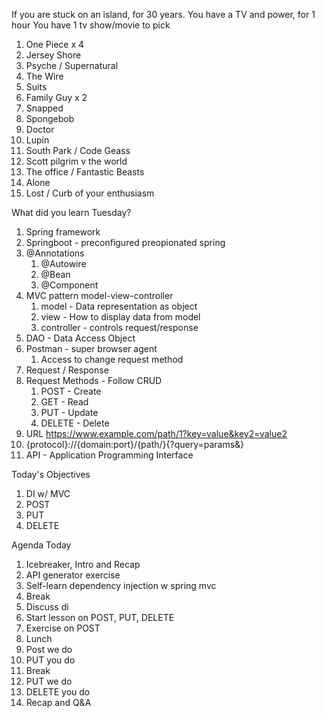 If you are stuck on an island, for 30 years.
You have a TV and power, for 1 hour
You have 1 tv show/movie to pick


1. One Piece x 4
2. Jersey Shore
3. Psyche / Supernatural
4. The Wire
5. Suits
6. Family Guy x 2
7. Snapped
8. Spongebob
9. Doctor
10. Lupin
11. South Park / Code Geass
12. Scott pilgrim v the world
13. The office / Fantastic Beasts
14. Alone
15. Lost / Curb of your enthusiasm



What did you learn Tuesday?

1. Spring framework
2. Springboot - preconfigured preopionated spring
3. @Annotations
   1. @Autowire
   2. @Bean
   3. @Component
4. MVC pattern model-view-controller
   1. model - Data representation as object
   2. view - How to display data from model
   3. controller - controls request/response
5. DAO - Data Access Object
6. Postman - super browser agent
   1. Access to change request method
7. Request / Response
8. Request Methods - Follow CRUD
   1. POST -   Create
   2. GET -    Read
   3. PUT -    Update
   4. DELETE - Delete
9. URL https://www.example.com/path/1?key=value&key2=value2
10. {protocol}://{domain:port}/{path/}{?query=params&}
11. API - Application Programming Interface

Today's Objectives

1. DI w/ MVC
2. POST
3. PUT
4. DELETE

Agenda Today

1. Icebreaker, Intro and Recap
2. API generator exercise
3. Self-learn dependency injection w spring mvc
4. Break
5. Discuss di
6. Start lesson on POST, PUT, DELETE
7. Exercise on POST
8. Lunch
9. Post we do
10. PUT you do
11. Break
12. PUT we do
13. DELETE you do 
14. Recap and Q&A


